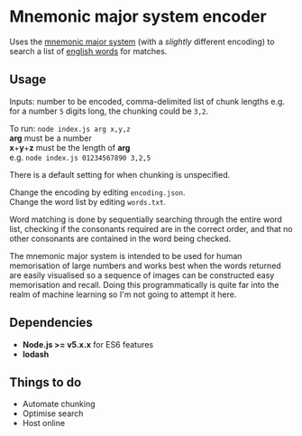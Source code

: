 # Mnemonic major system encoder

Uses the [mnemonic major system](https://en.wikipedia.org/wiki/Mnemonic_major_system) (with a _slightly_ different encoding) to search a list of [english words](https://github.com/dwyl/english-words) for matches.

## Usage

Inputs: number to be encoded, comma-delimited list of chunk lengths e.g. for a number `5` digits long, the chunking could be `3,2`.

To run: `node index.js arg x,y,z`  
**arg** must be a number  
**x**+**y**+**z** must be the length of **arg**  
e.g. `node index.js 01234567890 3,2,5`  

There is a default setting for when chunking is unspecified.

Change the encoding by editing `encoding.json`.  
Change the word list by editing `words.txt`.  

Word matching is done by sequentially searching through the entire word list, checking if the consonants required are in the correct order, and that no other consonants are contained in the word being checked.

The mnemonic major system is intended to be used for human memorisation of large numbers and  works best when the words returned are easily visualised so a sequence of images can be constructed easy memorisation and recall. Doing this programmatically is quite far into the realm of machine learning so I'm not going to attempt it here. 

## Dependencies

* **Node.js >= v5.x.x** for ES6 features
* **lodash**

## Things to do
* Automate chunking 
* Optimise search
* Host online 
